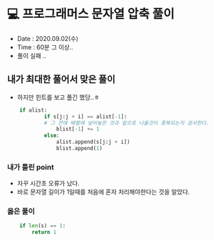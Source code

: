 # 💻 프로그래머스 문자열 압축 풀이
- Date : 2020.09.02(수)
- Time : 60분 그 이상..
- 풀이 실패 ..



## 내가 최대한 풀어서 맞은 풀이

- 하지만 힌트를 보고 풀긴 했당..ㅎ

```python
    if alist:
            if s[j:j + i] == alist[-1]:
            # 그 전에 배열에 넣어놓은 것과 앞으로 나올것이 중복되는지 검사한다.
                blist[-1] += 1
            else:
                alist.append(s[j:j + i])
                blist.append(1)
```

### 내가 틀린 point
- 자꾸 시간초 오류가 났다.
- 바로 문자열 길이가 1일때를 처음에 혼자 처리해야한다는 것을 알았다.

### 옳은 풀이
```python
    if len(s) == 1: 
        return 1
```
